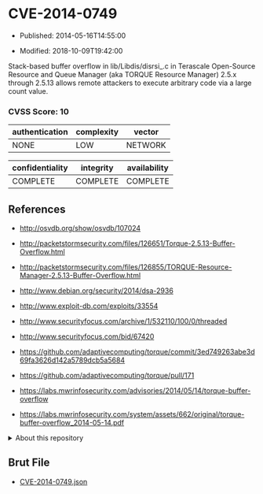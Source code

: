 # CVE-2014-0749

- Published: 2014-05-16T14:55:00

- Modified: 2018-10-09T19:42:00

Stack-based buffer overflow in lib/Libdis/disrsi_.c in Terascale Open-Source Resource and Queue Manager (aka TORQUE Resource Manager) 2.5.x through 2.5.13 allows remote attackers to execute arbitrary code via a large count value.

### CVSS Score: **10**

| authentication | complexity | vector |
| --- | --- | --- |
| NONE | LOW | NETWORK |

| confidentiality | integrity | availability |
| --- | --- | --- |
| COMPLETE | COMPLETE | COMPLETE |

## References

* http://osvdb.org/show/osvdb/107024

* http://packetstormsecurity.com/files/126651/Torque-2.5.13-Buffer-Overflow.html

* http://packetstormsecurity.com/files/126855/TORQUE-Resource-Manager-2.5.13-Buffer-Overflow.html

* http://www.debian.org/security/2014/dsa-2936

* http://www.exploit-db.com/exploits/33554

* http://www.securityfocus.com/archive/1/532110/100/0/threaded

* http://www.securityfocus.com/bid/67420

* https://github.com/adaptivecomputing/torque/commit/3ed749263abe3d69fa3626d142a5789dcb5a5684

* https://github.com/adaptivecomputing/torque/pull/171

* https://labs.mwrinfosecurity.com/advisories/2014/05/14/torque-buffer-overflow

* https://labs.mwrinfosecurity.com/system/assets/662/original/torque-buffer-overflow_2014-05-14.pdf

<details>
<summary>About this repository</summary> 

  This repository is part of the project [Live Hack CVE](https://github.com/Live-Hack-CVE). Main website can be found [www.live-hack.org](https://www.live-hack.org) 
  
  Made by [Sn0wAlice](https://github.com/Sn0wAlice) for the people that care about security and need to have a feed of the latest CVEs. Hope you enjoy it, don't forget to star the repo and follow me on [Twitter](https://twitter.com/Sn0wAlice) and [Github](https://github.com/Sn0wAlice). And that is my [personnal website](https://www.alice-snow.me/)

  - [Home Page](https://github.com/Live-Hack-CVE)
  - [Framework](https://github.com/Live-Hack-CVE/cve-framework)
  - [CVE database](https://github.com/Live-Hack-CVE/full_database)
  - [Changelog](https://github.com/Live-Hack-CVE/Changelog)
</details>

## Brut File

* [CVE-2014-0749.json](https://raw.githubusercontent.com/Live-Hack-CVE/full_database/main/cves/2014/CVE-2014-0749.json)

